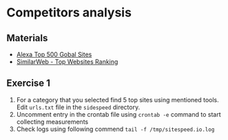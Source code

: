 # Competitors analysis

## Materials

* [Alexa Top 500 Gobal Sites](https://www.alexa.com/topsites)
* [SimilarWeb - Top Websites Ranking](https://www.similarweb.com/top-websites)

## Exercise 1

1. For a category that you selected find 5 top sites using mentioned tools. Edit `urls.txt` file in the `sidespeed` directory. 
2. Uncomment entry in the crontab file using `crontab -e` command to start collecting measurements
3. Check logs using following commend `tail -f /tmp/sitespeed.io.log`

